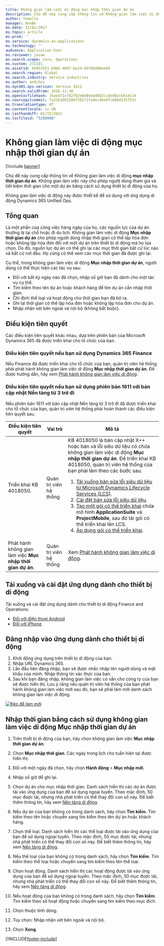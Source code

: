 ```yaml
---
title: Không gian làm việc di động mục nhập thời gian dự án
description: Chủ đề này cung cấp thông tin về Không gian làm việc di động mục nhập thời gian dự án. Không gian làm việc này cho phép người dùng tham gia và tiết kiệm thời gian cho một dự án bằng cách sử dụng thiết bị di động của họ.
author: Yowelle
manager: AnnBe
ms.date: 12/01/2017
ms.topic: article
ms.prod: ''
ms.service: dynamics-ax-applications
ms.technology: ''
audience: Application User
ms.reviewer: josaw
ms.search.scope: Core, Operations
ms.custom: 272101
ms.assetid: 4505f021-b9bb-4b87-be24-6bf0bd88ee60
ms.search.region: Global
ms.search.industry: Service industries
ms.author: andchoi
ms.dyn365.ops.version: Version 1611
ms.search.validFrom: 2016-11-30
ms.openlocfilehash: 7eae471cf42f02e64844a4682cc8ed02cbb14c34
ms.sourcegitcommit: fa32b1893286f20271fa4ec4be8fc68bd135f53c
ms.translationtype: HT
ms.contentlocale: vi-VN
ms.lasthandoff: 02/15/2021
ms.locfileid: "5288900"
---
```

# <a name="project-time-entry-mobile-workspace"></a>Không gian làm việc di động mục nhập thời gian dự án

[!include [banner](../includes/banner.md)]

Chủ đề này cung cấp thông tin về Không gian làm việc di động **mục nhập thời gian dự án**. Không gian làm việc này cho phép người dùng tham gia và tiết kiệm thời gian cho một dự án bằng cách sử dụng thiết bị di động của họ.

Không gian làm việc di động này được thiết kế để sử dụng với ứng dụng di động Dynamics 365 Unified Ops. 

## <a name="overview"></a>Tổng quan
Là một phần của công việc hàng ngày của họ, các nguồn lực của dự án thường là tại chỗ hoặc đi du lịch. Không gian làm việc di động **Mục nhập thời gian dự án** cho phép người dùng nhập thời gian có thể lập hóa đơn hoặc không lập hóa đơn đối với một dự án trên thiết bị di động mà họ lựa chọn. Do đó, nguồn lực dự án có thể ghi lại các mục thời gian bất cứ lúc nào và bất cứ nơi đâu. Họ cũng có thể xem các mục thời gian đã được ghi lại. 

Cụ thể, trong không gian làm việc di động **Mục nhập thời gian dự án**, người dùng có thể thực hiện các tác vụ sau:

-   Đối với bất kỳ ngày nào đã chọn, nhập số giờ bạn đã dành cho một tác vụ cụ thể.
-   Tìm kiếm theo tên dự án hoặc khách hàng để tìm dự án cần nhập thời gian.
-   Chỉ định thể loại và hoạt động cho thời gian bạn đã bỏ ra.
-   Ghi lại thời gian có thể lập hóa đơn hoặc không lập hóa đơn cho dự án.
-   Nhập nhận xét bên ngoài và nội bộ (không bắt buộc).

## <a name="prerequisites"></a>Điều kiện tiên quyết
Các điều kiện tiên quyết khác nhau, dựa trên phiên bản của Microsoft Dynamics 365 đã được triển khai cho tổ chức của bạn.

### <a name="prerequisites-if-you-use-dynamics-365-finance"></a>Điều kiện tiên quyết nếu bạn sử dụng Dynamics 365 Finance
Nếu Finance đã được triển khai cho tổ chức của bạn, quản trị viên hệ thống phải phát hành không gian làm việc di động **Mục nhập thời gian dự án**. Để được hướng dẫn, hãy xem [Phát hành không gian làm việc di động](https://docs.microsoft.com/dynamics365/fin-ops-core/dev-itpro/mobile-apps/publish-mobile-workspace).

### <a name="prerequisites-if-you-use-version-1611-with-platform-update-3-or-later"></a>Điều kiện tiên quyết nếu bạn sử dụng phiên bản 1611 với bản cập nhật Nền tảng từ 3 trở đi
Nếu phiên bản 1611 với bản cập nhật Nền tảng từ 3 trở đi đã được triển khai cho tổ chức của bạn, quản trị viên hệ thống phải hoàn thành các điều kiện tiên quyết sau. 

<table>
<thead>
<tr class="header">
<th>Điều kiện tiên quyết</th>
<th>Vai trò</th>
<th>Mô tả</th>
</tr>
</thead>
<tbody>
<tr class="odd">

<td>Triển khai KB 4018050.</td>
<td>Quản trị viên hệ thống</td>
<td>KB 4018050 là bản cập nhật X++ hoặc bản vá lỗi siêu dữ liệu có chứa không gian làm việc di động <strong>Mục nhập thời gian dự án</strong>. Để triển khai KB 4018050, quản trị viên hệ thống của bạn phải làm theo các bước sau.
<ol>
<li><a href="https://docs.microsoft.com/dynamics365/fin-ops-core/dev-itpro/migration-upgrade/download-hotfix-lcs">Tải xuống bản sửa lỗi siêu dữ liệu từ Microsoft Dynamics Lifecycle Services (LCS)</a>.</li>
<li><a href="https://docs.microsoft.com/dynamics365/fin-ops-core/dev-itpro/migration-upgrade/install-metadata-hotfix-package">Cài đặt bản sửa lỗi siêu dữ liệu</a>.</li>
<li><a href="https://docs.microsoft.com/dynamics365/fin-ops-core/dev-itpro/deployment/create-apply-deployable-package">Tạo một gói có thể triển khai</a> chứa mô hình <strong>ApplicationSuite</strong> và <strong>ProjectMobile</strong>, sau đó tải gói có thể triển khai lên LCS.</li>
<li><a href="https://docs.microsoft.com/dynamics365/fin-ops-core/dev-itpro/deployment/apply-deployable-package-system">Áp dụng gói có thể triển khai</a>.</li>

</ol></td>
</tr>
<tr class="even">
<td>Phát hành không gian làm việc <strong>Mục nhập thời gian dự án</strong>.</td>
<td>Quản trị viên hệ thống</td>
<td>Xem <a href="https://docs.microsoft.com/dynamics365/fin-ops-core/dev-itpro/mobile-apps/publish-mobile-workspace">Phát hành không gian làm việc di động</a>.</td>
</tr>
</tbody>
</table>

## <a name="download-and-install-the-mobile-app"></a>Tải xuống và cài đặt ứng dụng dành cho thiết bị di động

Tải xuống và cài đặt ứng dụng dành cho thiết bị di động Finance and Operations:

-   [Đối với điện thoại Android](https://go.microsoft.com/fwlink/?linkid=850662)
-   [Đối với iPhone](https://go.microsoft.com/fwlink/?linkid=850663)

## <a name="sign-in-to-the-mobile-app"></a>Đăng nhập vào ứng dụng dành cho thiết bị di động
1.  Khởi động ứng dụng trên thiết bị di động của bạn.
2.  Nhập URL Dynamics 365.
3.  Lần đầu tiên đăng nhập, bạn sẽ được nhắc nhập tên người dùng và mật khẩu của mình. Nhập thông tin xác thực của bạn.
4.  Sau khi bạn đăng nhập, không gian làm việc có sẵn cho công ty của bạn sẽ được hiển thị. Lưu ý rằng nếu quản trị viên hệ thống của bạn phát hành không gian làm việc mới sau đó, bạn sẽ phải làm mới danh sách không gian làm việc di động.

[![Kéo để làm mới](./media/pull-to-refresh-list-of-workspaces-183x300.png)](./media/pull-to-refresh-list-of-workspaces.png)

## <a name="enter-time-by-using-the-project-time-entry-mobile-workspace"></a>Nhập thời gian bằng cách sử dụng không gian làm việc di động Mục nhập thời gian dự án
1.  Trên thiết bị di động của bạn, hãy chọn không gian làm việc **Mục nhập thời gian dự án**.
2.  Chọn **Mục nhập thời gian**. Các ngày trong lịch cho tuần hiện tại được hiển thị.
3.  Đối với một ngày đã chọn, hãy chọn **Hành động** &gt; **Mục nhập mới**.
4.  Nhập số giờ để ghi lại.
5.  Chọn dự án cho mục nhập thời gian. Danh sách hiển thị các dự án được tải vào ứng dụng của bạn để sử dụng ngoại tuyến. Theo mặc định, 50 mục được tải, nhưng nhà phát triển có thể thay đổi con số này. Để biết thêm thông tin, hãy xem [Nền tảng di động](https://docs.microsoft.com/dynamics365/fin-ops-core/dev-itpro/mobile-apps/mobile-app-home-page).
6.  Nếu dự án của bạn không có trong danh sách, hãy chọn **Tìm kiếm**. Tìm kiếm theo tên hoặc chuyển sang tìm kiếm theo tên dự án hoặc khách hàng.
7.  Chọn thể loại. Danh sách hiển thị các thể loại được tải vào ứng dụng của bạn để sử dụng ngoại tuyến. Theo mặc định, 50 mục được tải, nhưng nhà phát triển có thể thay đổi con số này. Để biết thêm thông tin, hãy xem [Nền tảng di động](https://docs.microsoft.com/dynamics365/fin-ops-core/dev-itpro/mobile-apps/mobile-app-home-page).
8.  Nếu thể loại của bạn không có trong danh sách, hãy chọn **Tìm kiếm**. Tìm kiếm theo thể loại hoặc chuyển sang tìm kiếm theo tên thể loại.
9.  Chọn hoạt động. Danh sách hiển thị các hoạt động được tải vào ứng dụng của bạn để sử dụng ngoại tuyến. Theo mặc định, 50 mục được tải, nhưng nhà phát triển có thể thay đổi con số này. Để biết thêm thông tin, hãy xem [Nền tảng di động](https://docs.microsoft.com/dynamics365/fin-ops-core/dev-itpro/mobile-apps/mobile-app-home-page).
10. Nếu hoạt động của bạn không có trong danh sách, hãy chọn **Tìm kiếm**. Tìm kiếm theo số hoạt động hoặc chuyển sang tìm kiếm theo mục đích.

11. Chọn thuộc tính dòng.
12. Tùy chọn: Nhập nhận xét bên ngoài và nội bộ.
13. Chọn **Xong**.


[!INCLUDE[footer-include](../includes/footer-banner.md)]
